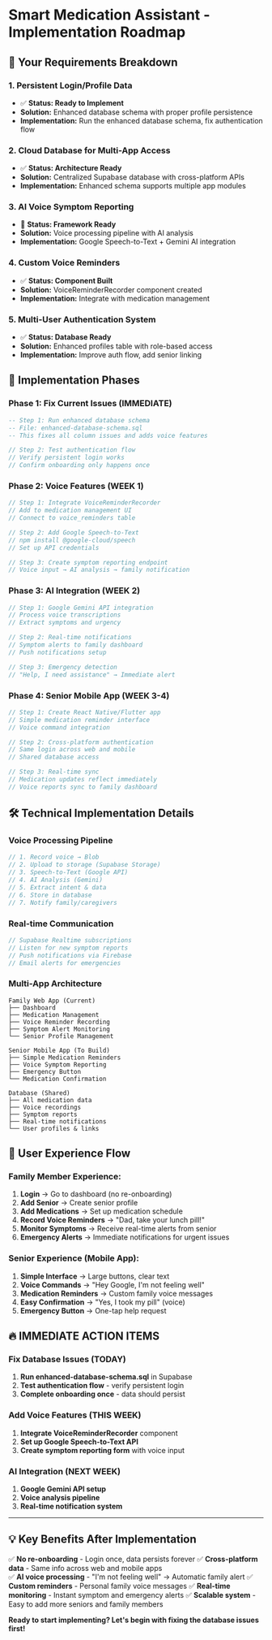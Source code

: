 # Smart Medication Assistant - Implementation Roadmap

## 🎯 **Your Requirements Breakdown**

### **1. Persistent Login/Profile Data**
- ✅ **Status: Ready to Implement**
- **Solution:** Enhanced database schema with proper profile persistence
- **Implementation:** Run the enhanced database schema, fix authentication flow

### **2. Cloud Database for Multi-App Access**
- ✅ **Status: Architecture Ready**
- **Solution:** Centralized Supabase database with cross-platform APIs
- **Implementation:** Enhanced schema supports multiple app modules

### **3. AI Voice Symptom Reporting**
- 🔄 **Status: Framework Ready**
- **Solution:** Voice processing pipeline with AI analysis
- **Implementation:** Google Speech-to-Text + Gemini AI integration

### **4. Custom Voice Reminders**
- ✅ **Status: Component Built**
- **Solution:** VoiceReminderRecorder component created
- **Implementation:** Integrate with medication management

### **5. Multi-User Authentication System**
- ✅ **Status: Database Ready**
- **Solution:** Enhanced profiles table with role-based access
- **Implementation:** Improve auth flow, add senior linking

## 🚀 **Implementation Phases**

### **Phase 1: Fix Current Issues (IMMEDIATE)**
```sql
-- Step 1: Run enhanced database schema
-- File: enhanced-database-schema.sql
-- This fixes all column issues and adds voice features
```

```typescript
// Step 2: Test authentication flow
// Verify persistent login works
// Confirm onboarding only happens once
```

### **Phase 2: Voice Features (WEEK 1)**
```typescript
// Step 1: Integrate VoiceReminderRecorder
// Add to medication management UI
// Connect to voice_reminders table

// Step 2: Add Google Speech-to-Text
// npm install @google-cloud/speech
// Set up API credentials

// Step 3: Create symptom reporting endpoint
// Voice input → AI analysis → family notification
```

### **Phase 3: AI Integration (WEEK 2)**
```typescript
// Step 1: Google Gemini API integration
// Process voice transcriptions
// Extract symptoms and urgency

// Step 2: Real-time notifications
// Symptom alerts to family dashboard
// Push notifications setup

// Step 3: Emergency detection
// "Help, I need assistance" → Immediate alert
```

### **Phase 4: Senior Mobile App (WEEK 3-4)**
```typescript
// Step 1: Create React Native/Flutter app
// Simple medication reminder interface
// Voice command integration

// Step 2: Cross-platform authentication
// Same login across web and mobile
// Shared database access

// Step 3: Real-time sync
// Medication updates reflect immediately
// Voice reports sync to family dashboard
```

## 🛠️ **Technical Implementation Details**

### **Voice Processing Pipeline**
```typescript
// 1. Record voice → Blob
// 2. Upload to storage (Supabase Storage)
// 3. Speech-to-Text (Google API)
// 4. AI Analysis (Gemini)
// 5. Extract intent & data
// 6. Store in database
// 7. Notify family/caregivers
```

### **Real-time Communication**
```typescript
// Supabase Realtime subscriptions
// Listen for new symptom reports
// Push notifications via Firebase
// Email alerts for emergencies
```

### **Multi-App Architecture**
```
Family Web App (Current)
├── Dashboard
├── Medication Management
├── Voice Reminder Recording
├── Symptom Alert Monitoring
└── Senior Profile Management

Senior Mobile App (To Build)
├── Simple Medication Reminders
├── Voice Symptom Reporting
├── Emergency Button
└── Medication Confirmation

Database (Shared)
├── All medication data
├── Voice recordings
├── Symptom reports
├── Real-time notifications
└── User profiles & links
```

## 📱 **User Experience Flow**

### **Family Member Experience:**
1. **Login** → Go to dashboard (no re-onboarding)
2. **Add Senior** → Create senior profile
3. **Add Medications** → Set up medication schedule
4. **Record Voice Reminders** → "Dad, take your lunch pill!"
5. **Monitor Symptoms** → Receive real-time alerts from senior
6. **Emergency Alerts** → Immediate notifications for urgent issues

### **Senior Experience (Mobile App):**
1. **Simple Interface** → Large buttons, clear text
2. **Voice Commands** → "Hey Google, I'm not feeling well"
3. **Medication Reminders** → Custom family voice messages
4. **Easy Confirmation** → "Yes, I took my pill" (voice)
5. **Emergency Button** → One-tap help request

## 🔥 **IMMEDIATE ACTION ITEMS**

### **Fix Database Issues (TODAY)**
1. **Run enhanced-database-schema.sql** in Supabase
2. **Test authentication flow** - verify persistent login
3. **Complete onboarding once** - data should persist

### **Add Voice Features (THIS WEEK)**
1. **Integrate VoiceReminderRecorder** component
2. **Set up Google Speech-to-Text API**
3. **Create symptom reporting form** with voice input

### **AI Integration (NEXT WEEK)**
1. **Google Gemini API setup**
2. **Voice analysis pipeline**
3. **Real-time notification system**

---

## 💡 **Key Benefits After Implementation**

✅ **No re-onboarding** - Login once, data persists forever
✅ **Cross-platform data** - Same info across web and mobile apps  
✅ **AI voice processing** - "I'm not feeling well" → Automatic family alert
✅ **Custom reminders** - Personal family voice messages
✅ **Real-time monitoring** - Instant symptom and emergency alerts
✅ **Scalable system** - Easy to add more seniors and family members

**Ready to start implementing? Let's begin with fixing the database issues first!** 